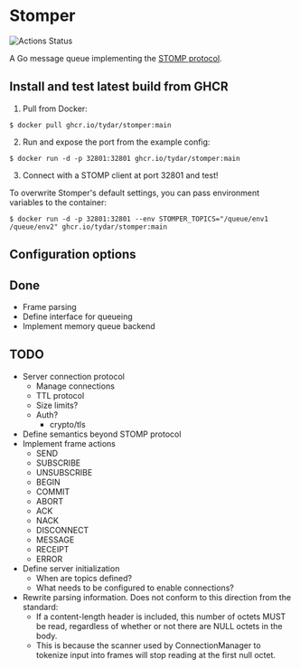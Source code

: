 # Stomper

![Actions Status](https://github.com/tydar/stomper/actions/workflows/go.yml/badge.svg)

A Go message queue implementing the [STOMP protocol](https://stomp.github.io/stomp-specification-1.2.html).

## Install and test latest build from GHCR

1. Pull from Docker:

```shell
$ docker pull ghcr.io/tydar/stomper:main
```

2. Run and expose the port from the example config:

```shell
$ docker run -d -p 32801:32801 ghcr.io/tydar/stomper:main
```

3. Connect with a STOMP client at port 32801 and test!

To overwrite Stomper's default settings, you can pass environment variables to the container:

```shell
$ docker run -d -p 32801:32801 --env STOMPER_TOPICS="/queue/env1 /queue/env2" ghcr.io/tydar/stomper:main
```

## Configuration options

## Done

* Frame parsing
* Define interface for queueing
* Implement memory queue backend

## TODO

* Server connection protocol
    * Manage connections
    * TTL protocol
    * Size limits?
    * Auth?
        * crypto/tls
* Define semantics beyond STOMP protocol
* Implement frame actions
    * SEND
    * SUBSCRIBE
    * UNSUBSCRIBE
    * BEGIN
    * COMMIT
    * ABORT
    * ACK
    * NACK
    * DISCONNECT
    * MESSAGE
    * RECEIPT
    * ERROR
* Define server initialization
    * When are topics defined?
    * What needs to be configured to enable connections?
* Rewrite parsing information. Does not conform to this direction from the standard:
    * If a content-length header is included, this number of octets MUST be read, regardless of whether or not there are NULL octets in the body.
    * This is because the scanner used by ConnectionManager to tokenize input into frames will stop reading at the first null octet.
